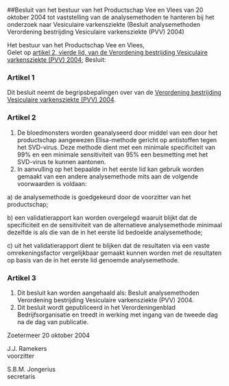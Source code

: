 <meta http-equiv='Content-Type' content='text/html; charset=utf-8' />

##Besluit van het bestuur van het Productschap Vee en Vlees van 20 oktober 2004 tot vaststelling van de analysemethoden te hanteren bij het onderzoek naar Vesiculaire varkensziekte (Besluit analysemethoden Verordening bestrijding Vesiculaire varkensziekte (PVV) 2004)

Het bestuur van het Productschap Vee en Vlees,  
Gelet op [artikel 2, vierde lid, van de Verordening bestrijding Vesiculaire varkensziekte (PVV) 2004](../../../../../../../../../pbo/verordening/bestrijding/vesiculaire/varkensziekte/(pvv)/2004/BWBR0017336/README.md);
Besluit:    

### Artikel  1  

Dit besluit neemt de begripsbepalingen over van de [Verordening bestrijding Vesiculaire varkensziekte (PVV) 2004](../../../../../../../../../pbo/verordening/bestrijding/vesiculaire/varkensziekte/(pvv)/2004/BWBR0017336/README.md).  

### Artikel  2  

1.  De bloedmonsters worden geanalyseerd door middel van een door het productschap aangewezen Elisa-methode gericht op antistoffen tegen het SVD-virus. Deze methode dient met een minimale specificiteit van 99% en een minimale sensitiviteit van 95% een besmetting met het SVD-virus te kunnen aantonen.   
2.  In aanvulling op het bepaalde in het eerste lid kan gebruik worden gemaakt van een andere analysemethode mits aan de volgende voorwaarden is voldaan: 

a) de analysemethode is goedgekeurd door de voorzitter van het productschap;  

b) een validatierapport kan worden overgelegd waaruit blijkt dat de specificiteit en de sensitiviteit van de alternatieve analysemethode minimaal dezelfde is als die van de in het eerste lid bedoelde analysemethode;  

c) uit het validatierapport dient te blijken dat de resultaten via een vaste omrekeningsfactor vergelijkbaar gemaakt kunnen worden met de resultaten op basis van de in het eerste lid genoemde analysemethode.     

### Artikel  3  

1.  Dit besluit kan worden aangehaald als: Besluit analysemethoden Verordening bestrijding Vesiculaire varkensziekte (PVV) 2004.   
2.  Dit besluit wordt gepubliceerd in het Verordeningenblad Bedrijfsorganisatie en treedt in werking met ingang van de tweede dag na de dag van publicatie.   

Zoetermeer 
20 oktober 2004    

J.J. Ramekers  
voorzitter  

S.B.M. Jongerius  
secretaris     
